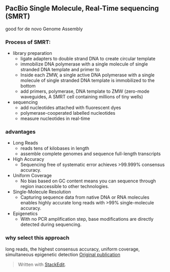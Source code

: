 ## PacBio Single Molecule, Real-Time sequencing (SMRT)
good for de novo Genome Assembly

### Process of SMRT:
- library preparation
	+ ligate adapters to double strand DNA to create circular template
	+ immobilize DNA polymerase with a single molecule of single stranded DNA template and primer to 
	+ Inside each ZMW, a single active DNA polymerase with a single molecule of single stranded DNA template is immobilized to the bottom
	+ add primers, polymerase, DNA template to ZMW (zero-mode waveguides, A SMRT cell containing millions of tiny wells)
- sequencing
	+ add nucleotides attached with fluorescent dyes
	+ polymerase-cooperated labelled nucleotides 
	+ measure nucleotides in real-time

### advantages 
- Long Reads
	+ reads tens of kilobases in length	
	+ assemble complete genomes and sequence full-length transcripts
- High Accuracy
	+ Sequencing free of systematic error achieves >99.999% consensus accuracy.
- Uniform Coverage
	+ No bias based on GC content means you can sequence through region inaccessible to other technologies.
- Single-Molecule Resolution
	+ Capturing sequence data from native DNA or RNA molecules enables highly accurate long reads with >99% single-molecule accuracy.
- Epigenetics
	+ With no PCR amplification step, base modifications are directly detected during sequencing.
### why select this approach

long reads, the highest consensus accuracy, uniform coverage, simultaneous epigenetic detection
[Original publication](https://science.sciencemag.org/content/323/5910/133/tab-pdf)

> Written with [StackEdit](https://stackedit.io/).
<!--stackedit_data:
eyJoaXN0b3J5IjpbLTEwOTA4NzQ3MjUsMTYzOTAzNDMxNCwtMT
Q5Njg0NzYwNCwxMDQzNjU1NTE4LC0xNTg3ODgxNDU2LC0yMTE5
NzYwOTc4XX0=
-->
